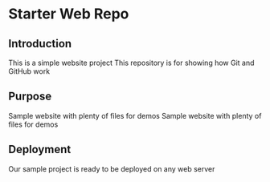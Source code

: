 # Starter Web Repo

## Introduction
This is a simple website project
This repository is for showing how Git and GitHub work

## Purpose

Sample website with plenty of files for demos
Sample website with plenty of files for demos

## Deployment

Our sample project is ready to be deployed on any web server 
